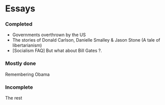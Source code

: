 # Essays

### Completed

* Governments overthrown by the US
* The stories of Donald Carlson, Danielle Smalley & Jason Stone (A tale of libertarianism)
* [Socialism FAQ] But what about Bill Gates ?.

### Mostly done

Remembering Obama

### Incomplete

The rest
